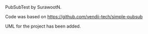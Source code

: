 PubSubTest by SurawootN.

Code was based on https://github.com/vendii-tech/simple-pubsub

UML for the project has been added.
